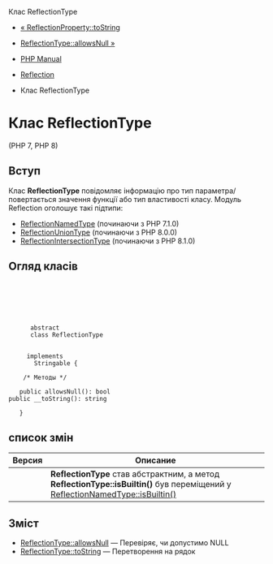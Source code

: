 Клас ReflectionType

-   [« ReflectionProperty::toString](reflectionproperty.tostring.html)
    
-   [ReflectionType::allowsNull »](reflectiontype.allowsnull.html)
    
-   [PHP Manual](index.html)
    
-   [Reflection](book.reflection.html)
    
-   Клас ReflectionType
    

# Клас ReflectionType

(PHP 7, PHP 8)

## Вступ

Клас **ReflectionType** повідомляє інформацію про тип параметра/повертається значення функції або тип властивості класу. Модуль Reflection оголошує такі підтипи:

-   [ReflectionNamedType](class.reflectionnamedtype.html) (починаючи з PHP 7.1.0)
-   [ReflectionUnionType](class.reflectionuniontype.html) (починаючи з PHP 8.0.0)
-   [ReflectionIntersectionType](class.reflectionintersectiontype.html) (починаючи з PHP 8.1.0)

## Огляд класів

```classsynopsis

     
    

    
     
      abstract
      class ReflectionType
     

     implements 
       Stringable {

    /* Методы */
    
   public allowsNull(): bool
public __toString(): string

   }
```

## список змін

| Версия | Описание                                                                                                                                                              |
|--------|-----------------------------------------------------------------------------------------------------------------------------------------------------------------------|
|        | **ReflectionType** став абстрактним, а метод **ReflectionType::isBuiltin()** був переміщений у [ReflectionNamedType::isBuiltin()](reflectionnamedtype.isbuiltin.html) |

## Зміст

-   [ReflectionType::allowsNull](reflectiontype.allowsnull.html) — Перевіряє, чи допустимо NULL
-   [ReflectionType::toString](reflectiontype.tostring.html) — Перетворення на рядок